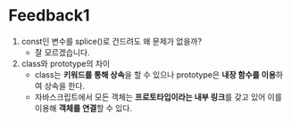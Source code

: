 # Feedback1

1. const인 변수를 splice()로 건드려도 왜 문제가 없을까?
   * 잘 모르겠습니다.
2. class와 prototype의 차이
   * class는 **키워드를 통해 상속**을 할 수 있으나 prototype은 **내장 함수를 이용**하여 상속을 한다.
   * 자바스크립트에서 모든 객체는 **프로토타입이라는 내부 링크**를 갖고 있어 이를 이용해 **객체를 연결**할 수 있다.

